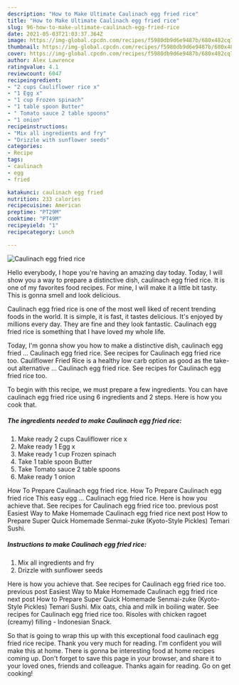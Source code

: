 ```yaml
---
description: "How to Make Ultimate Caulinach egg fried rice"
title: "How to Make Ultimate Caulinach egg fried rice"
slug: 96-how-to-make-ultimate-caulinach-egg-fried-rice
date: 2021-05-03T21:03:37.364Z
image: https://img-global.cpcdn.com/recipes/f5980db9d6e9487b/680x482cq70/caulinach-egg-fried-rice-recipe-main-photo.jpg
thumbnail: https://img-global.cpcdn.com/recipes/f5980db9d6e9487b/680x482cq70/caulinach-egg-fried-rice-recipe-main-photo.jpg
cover: https://img-global.cpcdn.com/recipes/f5980db9d6e9487b/680x482cq70/caulinach-egg-fried-rice-recipe-main-photo.jpg
author: Alex Lawrence
ratingvalue: 4.1
reviewcount: 6047
recipeingredient:
- "2 cups Cauliflower rice x"
- "1 Egg x"
- "1 cup Frozen spinach"
- "1 table spoon Butter"
- " Tomato sauce 2 table spoons"
- "1 onion"
recipeinstructions:
- "Mix all ingredients and fry"
- "Drizzle with sunflower seeds"
categories:
- Recipe
tags:
- caulinach
- egg
- fried

katakunci: caulinach egg fried 
nutrition: 233 calories
recipecuisine: American
preptime: "PT29M"
cooktime: "PT49M"
recipeyield: "1"
recipecategory: Lunch

---
```



![Caulinach egg fried rice](https://img-global.cpcdn.com/recipes/f5980db9d6e9487b/680x482cq70/caulinach-egg-fried-rice-recipe-main-photo.jpg)

Hello everybody, I hope you're having an amazing day today. Today, I will show you a way to prepare a distinctive dish, caulinach egg fried rice. It is one of my favorites food recipes. For mine, I will make it a little bit tasty. This is gonna smell and look delicious.

Caulinach egg fried rice is one of the most well liked of recent trending foods in the world. It is simple, it is fast, it tastes delicious. It's enjoyed by millions every day. They are fine and they look fantastic. Caulinach egg fried rice is something that I have loved my whole life.

Today, I&#39;m gonna show you how to make a distinctive dish, caulinach egg fried … Caulinach egg fried rice. See recipes for Caulinach egg fried rice too. Cauliflower Fried Rice is a healthy low carb option as good as the take-out alternative … Caulinach egg fried rice. See recipes for Caulinach egg fried rice too.


To begin with this recipe, we must prepare a few ingredients. You can have caulinach egg fried rice using 6 ingredients and 2 steps. Here is how you cook that.

<!--inarticleads1-->

##### The ingredients needed to make Caulinach egg fried rice:

1. Make ready 2 cups Cauliflower rice x
1. Make ready 1 Egg x
1. Make ready 1 cup Frozen spinach
1. Take 1 table spoon Butter
1. Take  Tomato sauce 2 table spoons
1. Make ready 1 onion


How To Prepare Caulinach egg fried rice. How To Prepare Caulinach egg fried rice This easy egg … Caulinach egg fried rice. Here is how you achieve that. See recipes for Caulinach egg fried rice too. previous post Easiest Way to Make Homemade Caulinach egg fried rice next post How to Prepare Super Quick Homemade Senmai-zuke (Kyoto-Style Pickles) Temari Sushi. 

<!--inarticleads2-->

##### Instructions to make Caulinach egg fried rice:

1. Mix all ingredients and fry
1. Drizzle with sunflower seeds


Here is how you achieve that. See recipes for Caulinach egg fried rice too. previous post Easiest Way to Make Homemade Caulinach egg fried rice next post How to Prepare Super Quick Homemade Senmai-zuke (Kyoto-Style Pickles) Temari Sushi. Mix oats, chia and milk in boiling water. See recipes for Caulinach egg fried rice too. Risoles with chicken ragoet (creamy) filling - Indonesian Snack. 

So that is going to wrap this up with this exceptional food caulinach egg fried rice recipe. Thank you very much for reading. I'm confident you will make this at home. There is gonna be interesting food at home recipes coming up. Don't forget to save this page in your browser, and share it to your loved ones, friends and colleague. Thanks again for reading. Go on get cooking!
